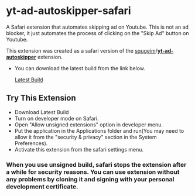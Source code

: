 # yt-ad-autoskipper-safari
A Safari extension that automates skipping ad on Youtube. This is not an ad blocker, it just automates the process of clicking on the "Skip Ad" button on Youtube.

This extension was created as a safari version of the [squgeim](https://github.com/squgeim)/**[yt-ad-autoskipper](https://github.com/squgeim/yt-ad-autoskipper)** extension.

- You can download the latest build from the link below.
  
  [Latest Build](https://github.com/ohanedan/yt-ad-autoskipper-safari/releases/latest)

## Try This Extension
- Download Latest Build
- Turn on developer mode on Safari.
- Open "Allow unsigned extensions" option in developer menu.
- Put the application in the Applications folder and run(You may need to allow it from the "security & privacy" section in the System Preferences).
- Activate this extension from the safari settings menu.

### When you use unsigned build, safari stops the extension after a while for security reasons. You can use extension without any problems by cloning it and signing with your personal development certificate.
